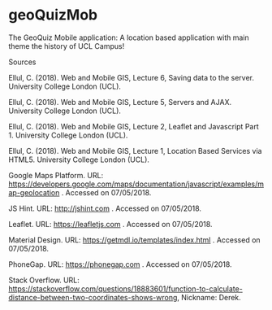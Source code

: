 # geoQuizMob
The GeoQuiz Mobile application: A location based application with main theme the history of UCL Campus!






Sources 


Ellul, C. (2018). Web and Mobile GIS, Lecture 6, Saving data to the server. University College London (UCL).

Ellul, C. (2018). Web and Mobile GIS, Lecture 5, Servers and AJAX. University College London (UCL).

Ellul, C. (2018). Web and Mobile GIS, Lecture 2, Leaflet and Javascript Part 1. University College London (UCL).

Ellul, C. (2018). Web and Mobile GIS, Lecture 1, Location Based Services via HTML5. University College London (UCL).

Google Maps Platform. URL: https://developers.google.com/maps/documentation/javascript/examples/map-geolocation . Accessed on 07/05/2018.

JS Hint. URL: http://jshint.com . Accessed on 07/05/2018.

Leaflet. URL: https://leafletjs.com . Accessed on 07/05/2018.

Material Design. URL: https://getmdl.io/templates/index.html . Accessed on 07/05/2018.

PhoneGap. URL: https://phonegap.com . Accessed on 07/05/2018.
         
Stack Overflow. URL: https://stackoverflow.com/questions/18883601/function-to-calculate-distance-between-two-coordinates-shows-wrong, Nickname: Derek.
